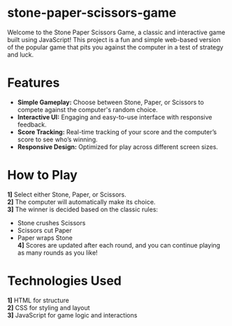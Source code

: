 # stone-paper-scissors-game
Welcome to the Stone Paper Scissors Game, a classic and interactive game built using JavaScript! This project is a fun and simple web-based version of the popular game that pits you against the computer in a test of strategy and luck.

# Features
- **Simple Gameplay:** Choose between Stone, Paper, or Scissors to compete against the computer's random choice.  
- **Interactive UI:** Engaging and easy-to-use interface with responsive feedback.        
- **Score Tracking:** Real-time tracking of your score and the computer’s score to see who’s winning.              
- **Responsive Design:** Optimized for play across different screen sizes.  

# How to Play
**1]** Select either Stone, Paper, or Scissors.     
**2]** The computer will automatically make its choice.           
**3]** The winner is decided based on the classic rules:     
- Stone crushes Scissors    
- Scissors cut Paper   
- Paper wraps Stone      
**4]** Scores are updated after each round, and you can continue playing as many rounds as you like!

# Technologies Used
**1]** HTML for structure     
**2]** CSS for styling and layout     
**3]** JavaScript for game logic and interactions
